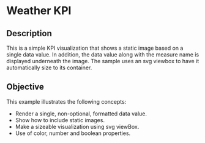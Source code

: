 # Weather KPI

## Description
This is a simple KPI visualization that shows a static image based on a single data value. In addition, the data value along with the measure name is displayed underneath the image. The sample uses an svg viewbox to have it automatically size to its container.

## Objective
This example illustrates the following concepts:
- Render a single, non-optional, formatted data value.
- Show how to include static images.
- Make a sizeable visualization using svg viewBox.
- Use of color, number and boolean properties.
